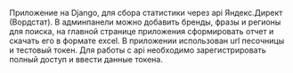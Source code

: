 Приложение на Django, для сбора статистики через api Яндекс.Директ (Вордстат). 
В админпанели можно добавить бренды, фразы и регионы для поиска, на главной странице приложения сформировать отчет и скачать его в формате excel. 
В приложении использован url песочницы и тестовый токен. Для работы с api необходимо зарегистрировать полный доступ и ввести данные токена.
